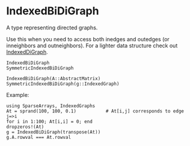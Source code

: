 # IndexedBiDiGraph

A type representing directed graphs. 

Use this when you need to access both inedges and outedges (or inneighbors and outneighbors).
For a lighter data structure check out [IndexedDiGraph](@ref).

```@docs
IndexedBiDiGraph
SymmetricIndexedBiDiGraph
```

```@docs
IndexedBiDiGraph(A::AbstractMatrix)
SymmetricIndexedBiDiGraph(g::IndexedGraph)
```
Example:
```@example
using SparseArrays, IndexedGraphs
At = sprand(100, 100, 0.1)           # At[i,j] corresponds to edge j=>i
for i in 1:100; At[i,i] = 0; end
dropzeros!(At)
g = IndexedBiDiGraph(transpose(At))  
g.A.rowval === At.rowval
```